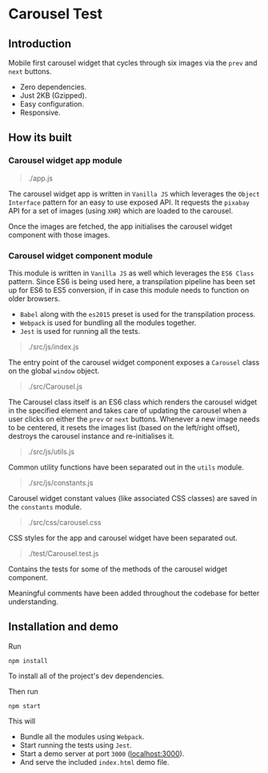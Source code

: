 # Carousel Test

## Introduction
Mobile first carousel widget that cycles through six images via the `prev` and `next` buttons.

- Zero dependencies.
- Just 2KB (Gzipped).
- Easy configuration.
- Responsive.

## How its built

### Carousel widget app module

> ./app.js

The carousel widget app is written in `Vanilla JS` which leverages the `Object Interface` pattern for an easy to use exposed API. It requests the `pixabay` API for a set of images (using `XHR`) which are loaded to the carousel. 

Once the images are fetched, the app initialises the carousel widget component with those images.

### Carousel widget component module

This module is written in `Vanilla JS` as well which leverages the `ES6 Class` pattern. Since ES6 is being used here, a transpilation pipeline has been set up for ES6 to ES5 conversion, if in case this module needs to function on older browsers.

 - `Babel` along with the `es2015` preset is used for the transpilation process. 
 - `Webpack` is used for bundling all the modules together.
 - `Jest` is used for running all the tests.

> ./src/js/index.js

The entry point of the carousel widget component exposes a `Carousel` class on the global `window` object.

> ./src/Carousel.js

The Carousel class itself is an ES6 class which renders the carousel widget in the specified element and takes care of updating the carousel when a user clicks on either the `prev` or `next` buttons. Whenever a new image needs to be centered, it resets the images list (based on the left/right offset), destroys the carousel instance and re-initialises it.

> ./src/js/utils.js

Common utility functions have been separated out in the `utils` module.

> ./src/js/constants.js

Carousel widget constant values (like associated CSS classes) are saved in the `constants` module.

> ./src/css/carousel.css

CSS styles for the app and carousel widget have been separated out.

> ./test/Carousel.test.js

Contains the tests for some of the methods of the carousel widget component.

Meaningful comments have been added throughout the codebase for better understanding.

## Installation and demo

Run

```
npm install
```

To install all of the project's dev dependencies.

Then run

```
npm start
```

This will 

- Bundle all the modules using `Webpack`.
- Start running the tests using `Jest`.
- Start a demo server at port `3000` ([localhost:3000](http://localhost:3000/)).
- And serve the included `index.html` demo file.